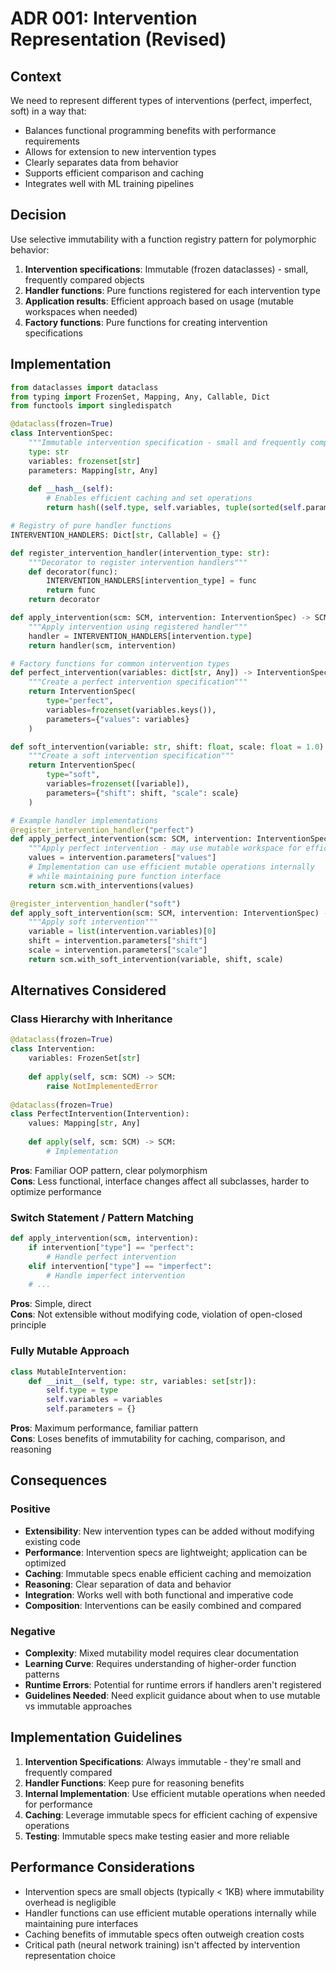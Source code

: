 # ADR 001: Intervention Representation (Revised)

## Context

We need to represent different types of interventions (perfect, imperfect, soft) in a way that:
- Balances functional programming benefits with performance requirements
- Allows for extension to new intervention types
- Clearly separates data from behavior
- Supports efficient comparison and caching
- Integrates well with ML training pipelines

## Decision

Use selective immutability with a function registry pattern for polymorphic behavior:

1. **Intervention specifications**: Immutable (frozen dataclasses) - small, frequently compared objects
2. **Handler functions**: Pure functions registered for each intervention type
3. **Application results**: Efficient approach based on usage (mutable workspaces when needed)
4. **Factory functions**: Pure functions for creating intervention specifications

## Implementation

```python
from dataclasses import dataclass
from typing import FrozenSet, Mapping, Any, Callable, Dict
from functools import singledispatch

@dataclass(frozen=True)
class InterventionSpec:
    """Immutable intervention specification - small and frequently compared"""
    type: str
    variables: frozenset[str]
    parameters: Mapping[str, Any]
    
    def __hash__(self):
        # Enables efficient caching and set operations
        return hash((self.type, self.variables, tuple(sorted(self.parameters.items()))))

# Registry of pure handler functions
INTERVENTION_HANDLERS: Dict[str, Callable] = {}

def register_intervention_handler(intervention_type: str):
    """Decorator to register intervention handlers"""
    def decorator(func):
        INTERVENTION_HANDLERS[intervention_type] = func
        return func
    return decorator

def apply_intervention(scm: SCM, intervention: InterventionSpec) -> SCM:
    """Apply intervention using registered handler"""
    handler = INTERVENTION_HANDLERS[intervention.type]
    return handler(scm, intervention)

# Factory functions for common intervention types
def perfect_intervention(variables: dict[str, Any]) -> InterventionSpec:
    """Create a perfect intervention specification"""
    return InterventionSpec(
        type="perfect",
        variables=frozenset(variables.keys()),
        parameters={"values": variables}
    )

def soft_intervention(variable: str, shift: float, scale: float = 1.0) -> InterventionSpec:
    """Create a soft intervention specification"""
    return InterventionSpec(
        type="soft",
        variables=frozenset([variable]),
        parameters={"shift": shift, "scale": scale}
    )

# Example handler implementations
@register_intervention_handler("perfect")
def apply_perfect_intervention(scm: SCM, intervention: InterventionSpec) -> SCM:
    """Apply perfect intervention - may use mutable workspace for efficiency"""
    values = intervention.parameters["values"]
    # Implementation can use efficient mutable operations internally
    # while maintaining pure function interface
    return scm.with_interventions(values)

@register_intervention_handler("soft")
def apply_soft_intervention(scm: SCM, intervention: InterventionSpec) -> SCM:
    """Apply soft intervention"""
    variable = list(intervention.variables)[0]
    shift = intervention.parameters["shift"]
    scale = intervention.parameters["scale"]
    return scm.with_soft_intervention(variable, shift, scale)
```

## Alternatives Considered

### Class Hierarchy with Inheritance
```python
@dataclass(frozen=True)
class Intervention:
    variables: FrozenSet[str]
    
    def apply(self, scm: SCM) -> SCM:
        raise NotImplementedError
        
@dataclass(frozen=True)
class PerfectIntervention(Intervention):
    values: Mapping[str, Any]
    
    def apply(self, scm: SCM) -> SCM:
        # Implementation
```

**Pros**: Familiar OOP pattern, clear polymorphism  
**Cons**: Less functional, interface changes affect all subclasses, harder to optimize performance

### Switch Statement / Pattern Matching
```python
def apply_intervention(scm, intervention):
    if intervention["type"] == "perfect":
        # Handle perfect intervention
    elif intervention["type"] == "imperfect":
        # Handle imperfect intervention
    # ...
```

**Pros**: Simple, direct  
**Cons**: Not extensible without modifying code, violation of open-closed principle

### Fully Mutable Approach
```python
class MutableIntervention:
    def __init__(self, type: str, variables: set[str]):
        self.type = type
        self.variables = variables
        self.parameters = {}
```

**Pros**: Maximum performance, familiar pattern  
**Cons**: Loses benefits of immutability for caching, comparison, and reasoning

## Consequences

### Positive
- **Extensibility**: New intervention types can be added without modifying existing code
- **Performance**: Intervention specs are lightweight; application can be optimized
- **Caching**: Immutable specs enable efficient caching and memoization
- **Reasoning**: Clear separation of data and behavior
- **Integration**: Works well with both functional and imperative code
- **Composition**: Interventions can be easily combined and compared

### Negative
- **Complexity**: Mixed mutability model requires clear documentation
- **Learning Curve**: Requires understanding of higher-order function patterns
- **Runtime Errors**: Potential for runtime errors if handlers aren't registered
- **Guidelines Needed**: Need explicit guidance about when to use mutable vs immutable approaches

## Implementation Guidelines

1. **Intervention Specifications**: Always immutable - they're small and frequently compared
2. **Handler Functions**: Keep pure for reasoning benefits
3. **Internal Implementation**: Use efficient mutable operations when needed for performance
4. **Caching**: Leverage immutable specs for efficient caching of expensive operations
5. **Testing**: Immutable specs make testing easier and more reliable

## Performance Considerations

- Intervention specs are small objects (typically < 1KB) where immutability overhead is negligible
- Handler functions can use efficient mutable operations internally while maintaining pure interfaces
- Caching benefits of immutable specs often outweigh creation costs
- Critical path (neural network training) isn't affected by intervention representation choice